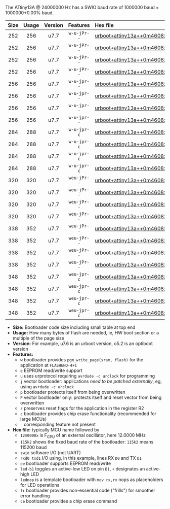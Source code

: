The ATtiny13A @ 24000000 Hz has a SWIO baud rate of 1000000 baud = 1000000+0.00% baud.

|Size|Usage|Version|Features|Hex file|
|:-:|:-:|:-:|:-:|:--|
|252|256|u7.7|`w-u-jPr--`|[urboot+attiny13a++0m4608x+++19k2_swio_rxb0_txb1_led+b2.hex](https://raw.githubusercontent.com/stefanrueger/urboot.hex/main/mcus/attiny13a/external_oscillator/fcpu++0m4608_Hz/br+++19k2_bps/urboot+attiny13a++0m4608x+++19k2_swio_rxb0_txb1_led+b2.hex)|
|252|256|u7.7|`w-u-jPr--`|[urboot+attiny13a++0m4608x+++19k2_swio_rxb0_txb1_lednop.hex](https://raw.githubusercontent.com/stefanrueger/urboot.hex/main/mcus/attiny13a/external_oscillator/fcpu++0m4608_Hz/br+++19k2_bps/urboot+attiny13a++0m4608x+++19k2_swio_rxb0_txb1_lednop.hex)|
|252|256|u7.7|`w-u-jPr--`|[urboot+attiny13a++0m4608x+++19k2_swio_rxb1_txb0_led+b2.hex](https://raw.githubusercontent.com/stefanrueger/urboot.hex/main/mcus/attiny13a/external_oscillator/fcpu++0m4608_Hz/br+++19k2_bps/urboot+attiny13a++0m4608x+++19k2_swio_rxb1_txb0_led+b2.hex)|
|252|256|u7.7|`w-u-jPr--`|[urboot+attiny13a++0m4608x+++19k2_swio_rxb1_txb0_lednop.hex](https://raw.githubusercontent.com/stefanrueger/urboot.hex/main/mcus/attiny13a/external_oscillator/fcpu++0m4608_Hz/br+++19k2_bps/urboot+attiny13a++0m4608x+++19k2_swio_rxb1_txb0_lednop.hex)|
|256|256|u7.7|`w-u-jpr--`|[urboot+attiny13a++0m4608x+++19k2_swio_rxb0_txb1_led+b2_fr.hex](https://raw.githubusercontent.com/stefanrueger/urboot.hex/main/mcus/attiny13a/external_oscillator/fcpu++0m4608_Hz/br+++19k2_bps/urboot+attiny13a++0m4608x+++19k2_swio_rxb0_txb1_led+b2_fr.hex)|
|256|256|u7.7|`w-u-jpr--`|[urboot+attiny13a++0m4608x+++19k2_swio_rxb0_txb1_lednop_fr.hex](https://raw.githubusercontent.com/stefanrueger/urboot.hex/main/mcus/attiny13a/external_oscillator/fcpu++0m4608_Hz/br+++19k2_bps/urboot+attiny13a++0m4608x+++19k2_swio_rxb0_txb1_lednop_fr.hex)|
|256|256|u7.7|`w-u-jpr--`|[urboot+attiny13a++0m4608x+++19k2_swio_rxb1_txb0_led+b2_fr.hex](https://raw.githubusercontent.com/stefanrueger/urboot.hex/main/mcus/attiny13a/external_oscillator/fcpu++0m4608_Hz/br+++19k2_bps/urboot+attiny13a++0m4608x+++19k2_swio_rxb1_txb0_led+b2_fr.hex)|
|256|256|u7.7|`w-u-jpr--`|[urboot+attiny13a++0m4608x+++19k2_swio_rxb1_txb0_lednop_fr.hex](https://raw.githubusercontent.com/stefanrueger/urboot.hex/main/mcus/attiny13a/external_oscillator/fcpu++0m4608_Hz/br+++19k2_bps/urboot+attiny13a++0m4608x+++19k2_swio_rxb1_txb0_lednop_fr.hex)|
|284|288|u7.7|`w-u-jpr-c`|[urboot+attiny13a++0m4608x+++19k2_swio_rxb0_txb1_led+b2_fr_ce.hex](https://raw.githubusercontent.com/stefanrueger/urboot.hex/main/mcus/attiny13a/external_oscillator/fcpu++0m4608_Hz/br+++19k2_bps/urboot+attiny13a++0m4608x+++19k2_swio_rxb0_txb1_led+b2_fr_ce.hex)|
|284|288|u7.7|`w-u-jpr-c`|[urboot+attiny13a++0m4608x+++19k2_swio_rxb0_txb1_lednop_fr_ce.hex](https://raw.githubusercontent.com/stefanrueger/urboot.hex/main/mcus/attiny13a/external_oscillator/fcpu++0m4608_Hz/br+++19k2_bps/urboot+attiny13a++0m4608x+++19k2_swio_rxb0_txb1_lednop_fr_ce.hex)|
|284|288|u7.7|`w-u-jpr-c`|[urboot+attiny13a++0m4608x+++19k2_swio_rxb1_txb0_led+b2_fr_ce.hex](https://raw.githubusercontent.com/stefanrueger/urboot.hex/main/mcus/attiny13a/external_oscillator/fcpu++0m4608_Hz/br+++19k2_bps/urboot+attiny13a++0m4608x+++19k2_swio_rxb1_txb0_led+b2_fr_ce.hex)|
|284|288|u7.7|`w-u-jpr-c`|[urboot+attiny13a++0m4608x+++19k2_swio_rxb1_txb0_lednop_fr_ce.hex](https://raw.githubusercontent.com/stefanrueger/urboot.hex/main/mcus/attiny13a/external_oscillator/fcpu++0m4608_Hz/br+++19k2_bps/urboot+attiny13a++0m4608x+++19k2_swio_rxb1_txb0_lednop_fr_ce.hex)|
|320|320|u7.7|`weu-jPr--`|[urboot+attiny13a++0m4608x+++19k2_swio_rxb0_txb1_ee_led+b2.hex](https://raw.githubusercontent.com/stefanrueger/urboot.hex/main/mcus/attiny13a/external_oscillator/fcpu++0m4608_Hz/br+++19k2_bps/urboot+attiny13a++0m4608x+++19k2_swio_rxb0_txb1_ee_led+b2.hex)|
|320|320|u7.7|`weu-jPr--`|[urboot+attiny13a++0m4608x+++19k2_swio_rxb0_txb1_ee_lednop.hex](https://raw.githubusercontent.com/stefanrueger/urboot.hex/main/mcus/attiny13a/external_oscillator/fcpu++0m4608_Hz/br+++19k2_bps/urboot+attiny13a++0m4608x+++19k2_swio_rxb0_txb1_ee_lednop.hex)|
|320|320|u7.7|`weu-jPr--`|[urboot+attiny13a++0m4608x+++19k2_swio_rxb1_txb0_ee_led+b2.hex](https://raw.githubusercontent.com/stefanrueger/urboot.hex/main/mcus/attiny13a/external_oscillator/fcpu++0m4608_Hz/br+++19k2_bps/urboot+attiny13a++0m4608x+++19k2_swio_rxb1_txb0_ee_led+b2.hex)|
|320|320|u7.7|`weu-jPr--`|[urboot+attiny13a++0m4608x+++19k2_swio_rxb1_txb0_ee_lednop.hex](https://raw.githubusercontent.com/stefanrueger/urboot.hex/main/mcus/attiny13a/external_oscillator/fcpu++0m4608_Hz/br+++19k2_bps/urboot+attiny13a++0m4608x+++19k2_swio_rxb1_txb0_ee_lednop.hex)|
|338|352|u7.7|`weu-jPr--`|[urboot+attiny13a++0m4608x+++19k2_swio_rxb0_txb1_ee_led+b2_fr.hex](https://raw.githubusercontent.com/stefanrueger/urboot.hex/main/mcus/attiny13a/external_oscillator/fcpu++0m4608_Hz/br+++19k2_bps/urboot+attiny13a++0m4608x+++19k2_swio_rxb0_txb1_ee_led+b2_fr.hex)|
|338|352|u7.7|`weu-jPr--`|[urboot+attiny13a++0m4608x+++19k2_swio_rxb0_txb1_ee_lednop_fr.hex](https://raw.githubusercontent.com/stefanrueger/urboot.hex/main/mcus/attiny13a/external_oscillator/fcpu++0m4608_Hz/br+++19k2_bps/urboot+attiny13a++0m4608x+++19k2_swio_rxb0_txb1_ee_lednop_fr.hex)|
|338|352|u7.7|`weu-jPr--`|[urboot+attiny13a++0m4608x+++19k2_swio_rxb1_txb0_ee_led+b2_fr.hex](https://raw.githubusercontent.com/stefanrueger/urboot.hex/main/mcus/attiny13a/external_oscillator/fcpu++0m4608_Hz/br+++19k2_bps/urboot+attiny13a++0m4608x+++19k2_swio_rxb1_txb0_ee_led+b2_fr.hex)|
|338|352|u7.7|`weu-jPr--`|[urboot+attiny13a++0m4608x+++19k2_swio_rxb1_txb0_ee_lednop_fr.hex](https://raw.githubusercontent.com/stefanrueger/urboot.hex/main/mcus/attiny13a/external_oscillator/fcpu++0m4608_Hz/br+++19k2_bps/urboot+attiny13a++0m4608x+++19k2_swio_rxb1_txb0_ee_lednop_fr.hex)|
|348|352|u7.7|`weu-jpr-c`|[urboot+attiny13a++0m4608x+++19k2_swio_rxb0_txb1_ee_led+b2_fr_ce.hex](https://raw.githubusercontent.com/stefanrueger/urboot.hex/main/mcus/attiny13a/external_oscillator/fcpu++0m4608_Hz/br+++19k2_bps/urboot+attiny13a++0m4608x+++19k2_swio_rxb0_txb1_ee_led+b2_fr_ce.hex)|
|348|352|u7.7|`weu-jpr-c`|[urboot+attiny13a++0m4608x+++19k2_swio_rxb0_txb1_ee_lednop_fr_ce.hex](https://raw.githubusercontent.com/stefanrueger/urboot.hex/main/mcus/attiny13a/external_oscillator/fcpu++0m4608_Hz/br+++19k2_bps/urboot+attiny13a++0m4608x+++19k2_swio_rxb0_txb1_ee_lednop_fr_ce.hex)|
|348|352|u7.7|`weu-jpr-c`|[urboot+attiny13a++0m4608x+++19k2_swio_rxb1_txb0_ee_led+b2_fr_ce.hex](https://raw.githubusercontent.com/stefanrueger/urboot.hex/main/mcus/attiny13a/external_oscillator/fcpu++0m4608_Hz/br+++19k2_bps/urboot+attiny13a++0m4608x+++19k2_swio_rxb1_txb0_ee_led+b2_fr_ce.hex)|
|348|352|u7.7|`weu-jpr-c`|[urboot+attiny13a++0m4608x+++19k2_swio_rxb1_txb0_ee_lednop_fr_ce.hex](https://raw.githubusercontent.com/stefanrueger/urboot.hex/main/mcus/attiny13a/external_oscillator/fcpu++0m4608_Hz/br+++19k2_bps/urboot+attiny13a++0m4608x+++19k2_swio_rxb1_txb0_ee_lednop_fr_ce.hex)|

- **Size:** Bootloader code size including small table at top end
- **Usage:** How many bytes of flash are needed, ie, HW boot section or a multiple of the page size
- **Version:** For example, u7.6 is an urboot version, o5.2 is an optiboot version
- **Features:**
  + `w` bootloader provides `pgm_write_page(sram, flash)` for the application at `FLASHEND-4+1`
  + `e` EEPROM read/write support
  + `u` uses urprotocol requiring `avrdude -c urclock` for programming
  + `j` vector bootloader: applications *need to be patched externally*, eg, using `avrdude -c urclock`
  + `p` bootloader protects itself from being overwritten
  + `P` vector bootloader only: protects itself and reset vector from being overwritten
  + `r` preserves reset flags for the application in the register R2
  + `c` bootloader provides chip erase functionality (recommended for large MCUs)
  + `-` corresponding feature not present
- **Hex file:** typically MCU name followed by
  + `12m0000x` is F<sub>CPU</sub> of an external oscillator, here 12.0000 MHz
  + `115k2` shows the fixed baud rate of the bootloader: `115k2` means 115200 baud
  + `swio` software I/O (not UART)
  + `rxd0 txd1` I/O using, in this example, lines RX `D0` and TX `D1`
  + `ee` bootloader supports EEPROM read/write
  + `led-b1` toggles an active-low LED on pin `B1`, `+` designates an active-high LED
  + `lednop` is a template bootloader with `mov rx,rx` nops as placeholders for LED operations
  + `fr` bootloader provides non-essential code ("frills") for smoother error handling
  + `ce` bootloader provides a chip erase command
